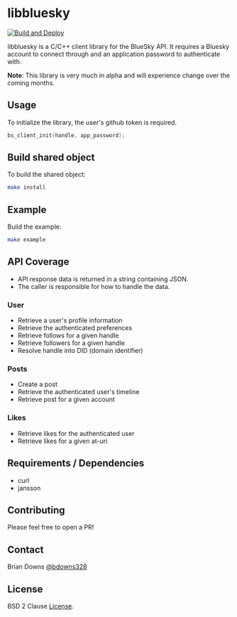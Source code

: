 # libbluesky

[![Build and Deploy](https://github.com/briandowns/libbluesky/actions/workflows/main.yml/badge.svg)](https://github.com/briandowns/libbluesky/actions/workflows/main.yml/badge.svg)

libbluesky is a C/C++ client library for the BlueSky API. It requires a Bluesky account to connect through and an application password to authenticate with.


**Note**: This library is very much in alpha and will experience change over the coming months. 

## Usage

To initialize the library, the user's github token is required.

```c
bs_client_init(handle, app_password);
```

## Build shared object

To build the shared object:

```sh
make install
```

## Example 

Build the example:

```sh
make example
```
## API Coverage

* API response data is returned in a string containing JSON.
* The caller is responsible for how to handle the data.

### User

* Retrieve a user's profile information
* Retrieve the authenticated preferences
* Retrieve follows for a given handle
* Retrieve followers for a given handle
* Resolve handle into DID (domain identifier)

### Posts

* Create a post
* Retrieve the authenticated user's timeline
* Retrieve post for a given account

### Likes

* Retrieve likes for the authenticated user
* Retrieve likes for a given at-uri

## Requirements / Dependencies

* curl
* jansson

## Contributing

Please feel free to open a PR!

## Contact

Brian Downs [@bdowns328](http://twitter.com/bdowns328)

## License

BSD 2 Clause [License](/LICENSE).
